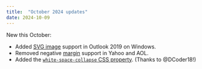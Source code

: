 ```yaml
---
title:  "October 2024 updates"
date: 2024-10-09
---
```


New this October:

* Added [SVG image](/features/image-svg/) support in Outlook 2019 on Windows.
* Removed negative [margin](/features/css-margin/) support in Yahoo and AOL.
* Added the [`white-space-collapse` CSS property](/features/css-white-space-collapse/). (Thanks to @DCoder18!)
